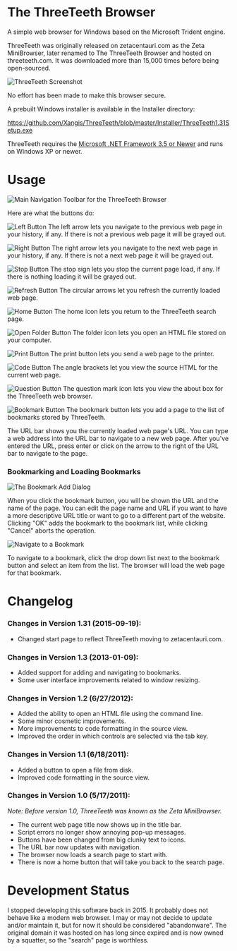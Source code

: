 # The ThreeTeeth Browser

A simple web browser for Windows based on the Microsoft Trident engine. 

ThreeTeeth was originally released on zetacentauri.com as the Zeta MiniBrowser, 
later renamed to The ThreeTeeth Browser and hosted on threeteeth.com. It was 
downloaded more than 15,000 times before being open-sourced.

![ThreeTeeth Screenshot](https://github.com/Xangis/ThreeTeeth/blob/master/Images/ThreeTeeth_1.3_Screenshot1.png)

No effort has been made to make this browser secure.

A prebuilt Windows installer is available in the Installer directory:

https://github.com/Xangis/ThreeTeeth/blob/master/Installer/ThreeTeeth1.31Setup.exe

ThreeTeeth requires the [Microsoft .NET Framework 3.5 or Newer](http://www.microsoft.com/downloads/en/details.aspx?familyid=333325fd-ae52-4e35-b531-508d977d32a6&displaylang=en) and runs on Windows XP or newer.

# Usage

![Main Navigation Toolbar for the ThreeTeeth Browser](https://github.com/Xangis/ThreeTeeth/blob/master/Images/ThreeTeeth_1.3_Screenshot7.png)

Here are what the buttons do: 

![Left Button](https://github.com/Xangis/ThreeTeeth/blob/master/MiniBrowser/Resources/left.bmp) The left arrow lets you navigate to the previous web page in your history, if any.  If there is not a previous web page it will be grayed out.

![Right Button](https://github.com/Xangis/ThreeTeeth/blob/master/MiniBrowser/Resources/right.bmp) The right arrow lets you navigate to the next web page in your history, if any.  If there is not a next web page it will be grayed out.

![Stop Button](https://github.com/Xangis/ThreeTeeth/blob/master/MiniBrowser/Resources/stop.bmp) The stop sign lets you stop the current page load, if any.  If there is nothing loading it will be grayed out.

![Refresh Button](https://github.com/Xangis/ThreeTeeth/blob/master/MiniBrowser/Resources/refresh.bmp) The circular arrows let you refresh the currently loaded web page.

![Home Button](https://github.com/Xangis/ThreeTeeth/blob/master/MiniBrowser/Resources/home.bmp) The home icon lets you return to the ThreeTeeth search page.

![Open Folder Button](https://github.com/Xangis/ThreeTeeth/blob/master/MiniBrowser/Resources/openfolder_orange.bmp) The folder icon lets you open an HTML file stored on your computer.

![Print Button](https://github.com/Xangis/ThreeTeeth/blob/master/MiniBrowser/Resources/icon_print.bmp) The print button lets you send a web page to the printer.

![Code Button](https://github.com/Xangis/ThreeTeeth/blob/master/MiniBrowser/Resources/code.bmp) The angle brackets let you view the source HTML for the current web page.

![Question Button](https://github.com/Xangis/ThreeTeeth/blob/master/MiniBrowser/Resources/question2.bmp) The question mark icon lets you view the about box for the ThreeTeeth web browser.

![Bookmark Button](https://github.com/Xangis/ThreeTeeth/blob/master/MiniBrowser/Resources/bookmark.bmp) The bookmark button lets you add a page to the list of bookmarks stored by ThreeTeeth.

The URL bar shows you the currently loaded web page's URL.  You can type a web address into the URL bar to navigate to a new web page.  After you've entered the URL, press enter or click on the arrow to the right of the URL bar to navigate to the page.

### Bookmarking and Loading Bookmarks

![The Bookmark Add Dialog](https://github.com/Xangis/ThreeTeeth/blob/master/Images/ThreeTeeth_1.3_Screenshot5.png)

When you click the bookmark button, you will be shown the URL and the name of the page.  You can edit the page name and URL if you want to have a more descriptive URL title or want to go to a different part of the website.  Clicking "OK" adds the bookmark to the bookmark list, while clicking "Cancel" aborts the operation.

![Navigate to a Bookmark](https://github.com/Xangis/ThreeTeeth/blob/master/Images/ThreeTeeth_1.3_Screenshot6.png)

To navigate to a bookmark, click the drop down list next to the bookmark button and select an item from the list.  The browser will load the web page for that bookmark.

# Changelog

### Changes in Version 1.31 (2015-09-19):

- Changed start page to reflect ThreeTeeth moving to zetacentauri.com.

### Changes in Version 1.3 (2013-01-09):

- Added support for adding and navigating to bookmarks.
- Some user interface improvements related to window resizing.

### Changes in Version 1.2 (6/27/2012):

- Added the ability to open an HTML file using the command line.
- Some minor cosmetic improvements.
- More improvements to code formatting in the source view.
- Improved the order in which controls are selected via the tab key.

### Changes in Version 1.1 (6/18/2011):

- Added a button to open a file from disk.
- Improved code formatting in the source view.

### Changes in Version 1.0 (5/17/2011):

*Note: Before version 1.0, ThreeTeeth was known as the Zeta MiniBrowser.*

- The current web page title now shows up in the title bar.
- Script errors no longer show annoying pop-up messages.
- Buttons have been changed from big clunky text to icons.
- The URL bar now updates with navigation.
- The browser now loads a search page to start with.
- There is now a home button that will take you back to the search page.

# Development Status

I stopped developing this software back in 2015. It probably does not behave like
a modern web browser. I may or may not decide to update and/or maintain it, but
for now it should be considered "abandonware". The original domain it was
hosted on has long since expired and is now owned by a squatter, so the
"search" page is worthless.
